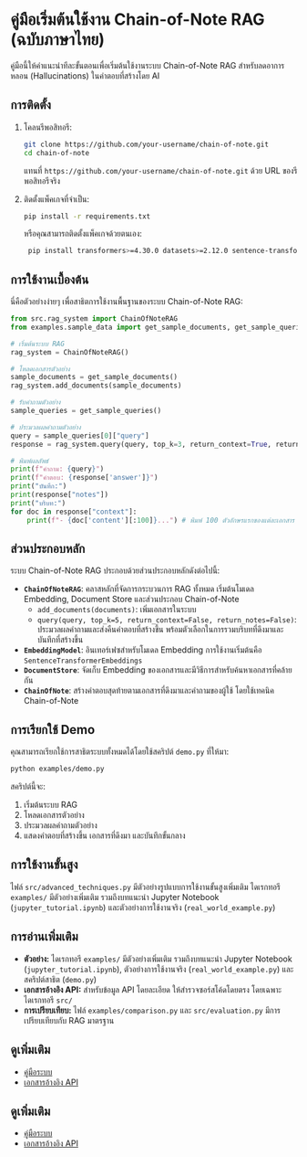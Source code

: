 # คู่มือเริ่มต้นใช้งาน Chain-of-Note RAG (ฉบับภาษาไทย)

คู่มือนี้ให้คำแนะนำทีละขั้นตอนเพื่อเริ่มต้นใช้งานระบบ Chain-of-Note RAG สำหรับลดอาการหลอน (Hallucinations) ในคำตอบที่สร้างโดย AI

## การติดตั้ง

1.  โคลนรีพอสิทอรี:

    ```bash
    git clone https://github.com/your-username/chain-of-note.git
    cd chain-of-note
    ```

    แทนที่ `https://github.com/your-username/chain-of-note.git` ด้วย URL ของรีพอสิทอรีจริง

2.  ติดตั้งแพ็คเกจที่จำเป็น:

    ```bash
    pip install -r requirements.txt
    ```

    หรือคุณสามารถติดตั้งแพ็คเกจด้วยตนเอง:

    ```bash
     pip install transformers>=4.30.0 datasets>=2.12.0 sentence-transformers>=2.2.2 faiss-cpu>=1.7.4 torch>=2.0.0 numpy>=1.24.0 langchain>=0.0.267 pandas>=2.0.0 tqdm>=4.65.0 python-dotenv>=1.0.0
    ```

## การใช้งานเบื้องต้น

นี่คือตัวอย่างง่ายๆ เพื่อสาธิตการใช้งานพื้นฐานของระบบ Chain-of-Note RAG:

```python
from src.rag_system import ChainOfNoteRAG
from examples.sample_data import get_sample_documents, get_sample_queries

# เริ่มต้นระบบ RAG
rag_system = ChainOfNoteRAG()

# โหลดเอกสารตัวอย่าง
sample_documents = get_sample_documents()
rag_system.add_documents(sample_documents)

# รับคำถามตัวอย่าง
sample_queries = get_sample_queries()

# ประมวลผลคำถามตัวอย่าง
query = sample_queries[0]["query"]
response = rag_system.query(query, top_k=3, return_context=True, return_notes=True)

# พิมพ์ผลลัพธ์
print(f"คำถาม: {query}")
print(f"คำตอบ: {response['answer']}")
print("บันทึก:")
print(response["notes"])
print("บริบท:")
for doc in response["context"]:
    print(f"- {doc['content'][:100]}...") # พิมพ์ 100 ตัวอักษรแรกของแต่ละเอกสาร
```

## ส่วนประกอบหลัก

ระบบ Chain-of-Note RAG ประกอบด้วยส่วนประกอบหลักดังต่อไปนี้:

*   **`ChainOfNoteRAG`**: คลาสหลักที่จัดการกระบวนการ RAG ทั้งหมด  เริ่มต้นโมเดล Embedding, Document Store และส่วนประกอบ Chain-of-Note
    *   `add_documents(documents)`: เพิ่มเอกสารในระบบ
    *   `query(query, top_k=5, return_context=False, return_notes=False)`: ประมวลผลคำถามและส่งคืนคำตอบที่สร้างขึ้น พร้อมตัวเลือกในการรวมบริบทที่ดึงมาและบันทึกที่สร้างขึ้น
*   **`EmbeddingModel`**: อินเทอร์เฟซสำหรับโมเดล Embedding การใช้งานเริ่มต้นคือ `SentenceTransformerEmbeddings`
*   **`DocumentStore`**: จัดเก็บ Embedding ของเอกสารและมีวิธีการสำหรับค้นหาเอกสารที่คล้ายกัน
*   **`ChainOfNote`**: สร้างคำตอบสุดท้ายตามเอกสารที่ดึงมาและคำถามของผู้ใช้ โดยใช้เทคนิค Chain-of-Note

## การเรียกใช้ Demo

คุณสามารถเรียกใช้การสาธิตระบบทั้งหมดได้โดยใช้สคริปต์ `demo.py` ที่ให้มา:

```bash
python examples/demo.py
```

สคริปต์นี้จะ:

1.  เริ่มต้นระบบ RAG
2.  โหลดเอกสารตัวอย่าง
3.  ประมวลผลคำถามตัวอย่าง
4.  แสดงคำตอบที่สร้างขึ้น เอกสารที่ดึงมา และบันทึกขั้นกลาง

## การใช้งานขั้นสูง

ไฟล์ `src/advanced_techniques.py` มีตัวอย่างรูปแบบการใช้งานขั้นสูงเพิ่มเติม ไดเรกทอรี `examples/` มีตัวอย่างเพิ่มเติม รวมถึงบทแนะนำ Jupyter Notebook (`jupyter_tutorial.ipynb`) และตัวอย่างการใช้งานจริง (`real_world_example.py`)

## การอ่านเพิ่มเติม

*   **ตัวอย่าง:** ไดเรกทอรี `examples/` มีตัวอย่างเพิ่มเติม รวมถึงบทแนะนำ Jupyter Notebook (`jupyter_tutorial.ipynb`), ตัวอย่างการใช้งานจริง (`real_world_example.py`) และสคริปต์สาธิต (`demo.py`)
*   **เอกสารอ้างอิง API:** สำหรับข้อมูล API โดยละเอียด ให้สำรวจซอร์สโค้ดโดยตรง โดยเฉพาะไดเรกทอรี `src/`
*   **การเปรียบเทียบ:** ไฟล์ `examples/comparison.py` และ `src/evaluation.py` มีการเปรียบเทียบกับ RAG มาตรฐาน

## ดูเพิ่มเติม
* [คู่มือระบบ](system_guide_th.md)
* [เอกสารอ้างอิง API](api_reference_th.md)

## ดูเพิ่มเติม
* [คู่มือระบบ](system_guide_th.md)
* [เอกสารอ้างอิง API](api_reference_th.md)